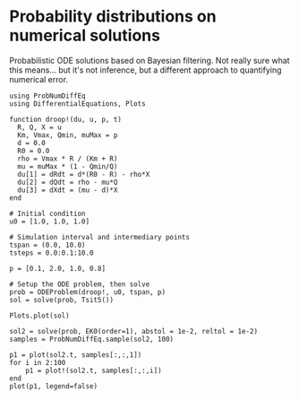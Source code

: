 # Probability distributions on numerical solutions

Probabilistic ODE solutions based on Bayesian filtering. Not really sure what this means... but it's not inference, but a different approach to quantifying numerical error.

```@example Ex1
using ProbNumDiffEq
using DifferentialEquations, Plots

function droop!(du, u, p, t)
  R, Q, X = u
  Km, Vmax, Qmin, muMax = p
  d = 0.0
  R0 = 0.0
  rho = Vmax * R / (Km + R)
  mu = muMax * (1 - Qmin/Q)
  du[1] = dRdt = d*(R0 - R) - rho*X
  du[2] = dQdt = rho - mu*Q
  du[3] = dXdt = (mu - d)*X
end

# Initial condition
u0 = [1.0, 1.0, 1.0]

# Simulation interval and intermediary points
tspan = (0.0, 10.0)
tsteps = 0.0:0.1:10.0

p = [0.1, 2.0, 1.0, 0.8]

# Setup the ODE problem, then solve
prob = ODEProblem(droop!, u0, tspan, p)
sol = solve(prob, Tsit5())

Plots.plot(sol)

sol2 = solve(prob, EK0(order=1), abstol = 1e-2, reltol = 1e-2)
samples = ProbNumDiffEq.sample(sol2, 100)

p1 = plot(sol2.t, samples[:,:,1])
for i in 2:100 
    p1 = plot!(sol2.t, samples[:,:,i])
end
plot(p1, legend=false)
```

